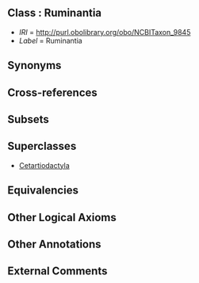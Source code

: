 
## Class : Ruminantia

 * *IRI* = http://purl.obolibrary.org/obo/NCBITaxon_9845
 * *Label* = Ruminantia

## Synonyms


## Cross-references


## Subsets


## Superclasses

 * [Cetartiodactyla](../../NCBITaxon/61/NCBITaxon_91561.md)

## Equivalencies


## Other Logical Axioms


## Other Annotations


## External Comments

